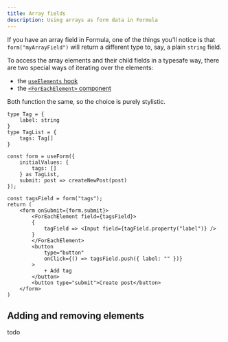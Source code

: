 ```yaml
---
title: Array fields
description: Using arrays as form data in Formula
---
```


If you have an array field in Formula, one of the things you'll notice is that `form("myArrayField")` will
return a different type to, say, a plain `string` field.

To access the array elements and their child fields in a typesafe way, there are two special ways of iterating
over the elements:

- the [`useElements` hook](/hooks/useElements)
- the [`<ForEachElement>` component](/components/ForEachElement)

Both function the same, so the choice is purely stylistic.

```tsx
type Tag = {
    label: string
}
type TagList = {
    tags: Tag[]
}

const form = useForm({
    initialValues: {
        tags: []
    } as TagList,
    submit: post => createNewPost(post)
});

const tagsField = form("tags");
return (
    <form onSubmit={form.submit}>
        <ForEachElement field={tagsField}>
        {
            tagField => <Input field={tagField.property("label")} />
        }
        </ForEachElement>
        <button
            type="button"
            onClick={() => tagsField.push({ label: "" })}
        >
            + Add tag
        </button>
        <button type="submit">Create post</button>
    </form>
)
```

## Adding and removing elements

todo

